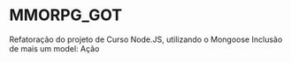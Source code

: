 # MMORPG_GOT

Refatoração do projeto de Curso Node.JS, utilizando o Mongoose
Inclusão de mais um model: Ação
